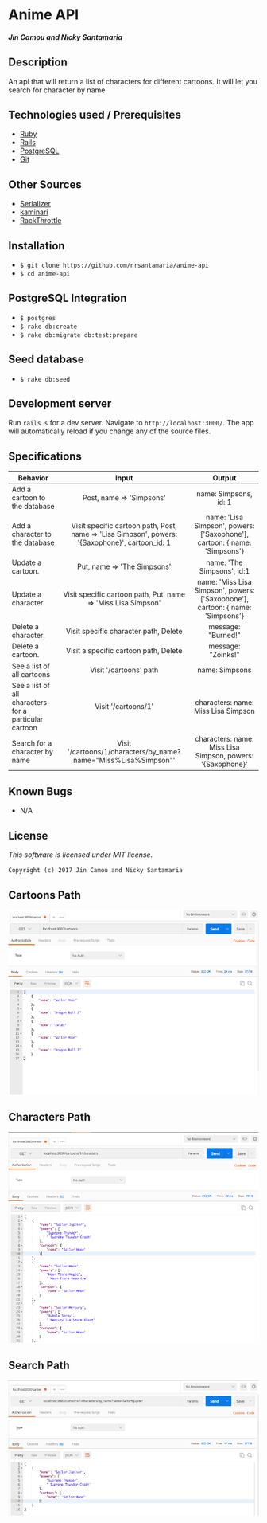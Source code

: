 # Anime API

#### _Jin Camou and Nicky Santamaria_

## Description

An api that will return a list of characters for different cartoons. It will let you search for character by name.

## Technologies used / Prerequisites

* [Ruby](https://www.ruby-lang.org/en/downloads/)
* [Rails](http://rubyonrails.org/)
* [PostgreSQL](https://www.postgresql.org/docs/9.2/static/app-psql.html)
* [Git](https://git-scm.com/)

## Other Sources

* [Serializer](https://blog.engineyard.com/2015/active-model-serializers)
* [kaminari](https://github.com/kaminari/kaminari)
* [RackThrottle](https://github.com/dryruby/rack-throttle)

## Installation

* `$ git clone https://github.com/nrsantamaria/anime-api`
* `$ cd anime-api`

## PostgreSQL Integration

* `$ postgres`
* `$ rake db:create`
* `$ rake db:migrate db:test:prepare`

## Seed database

* `$ rake db:seed`

## Development server

Run `rails s` for a dev server. Navigate to `http://localhost:3000/`. The app will automatically reload if you change any of the source files.

## Specifications

| Behavior |  Input   |  Output  |
|----------|:--------:|:--------:|
|Add a cartoon to the database|Post, name => 'Simpsons'|name: Simpsons, id: 1|
|Add a character to the database|Visit specific cartoon path, Post, name => 'Lisa Simpson', powers: '{Saxophone}', cartoon_id: 1|name: 'Lisa Simpson', powers: ['Saxophone'], cartoon: { name: 'Simpsons'}|
|Update a cartoon.|Put, name => 'The Simpsons'|name: 'The Simpsons', id:1|
|Update a character|Visit specific cartoon path, Put, name => 'Miss Lisa Simpson'|name: 'Miss Lisa Simpson', powers: ['Saxophone'], cartoon: { name: 'Simpsons'}|
|Delete a character.|Visit specific character path, Delete|message: "Burned!"|
|Delete a cartoon.|Visit a specific cartoon path, Delete|message: "Zoinks!"|
|See a list of all cartoons|Visit '/cartoons' path|name: Simpsons|
|See a list of all characters for a particular cartoon|Visit '/cartoons/1'|characters: name: Miss Lisa Simpson|
|Search for a character by name|Visit '/cartoons/1/characters/by_name?name="Miss%Lisa%Simpson"'|characters: name: Miss Lisa Simpson, powers: '{Saxophone}'|

## Known Bugs
* N/A

## License

*This software is licensed under MIT license.*

```
Copyright (c) 2017 Jin Camou and Nicky Santamaria
```

## Cartoons Path
![Cartoon](public/images/cartoon.png)
## Characters Path
![Character](public/images/characters.png)
## Search Path
![Search](public/images/search.png)
